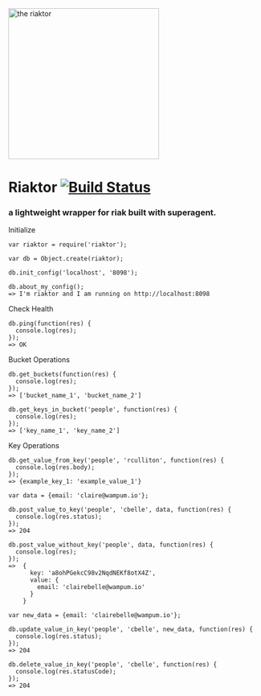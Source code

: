 <img src="http://4.bp.blogspot.com/_TaxA4M5bjX8/S-Hg34oB_sI/AAAAAAAAAEI/_BMipkv-0w8/s640/4a60d7e53af5d,Arc-Reactor-RELOADED.png" alt="the riaktor" width="300px;"/>

# Riaktor [![Build Status](https://travis-ci.org/wampum/riaktor.png?branch=master)](https://travis-ci.org/wampum/riaktor)

### a lightweight wrapper for riak built with superagent.

Initialize

    var riaktor = require('riaktor');

    var db = Object.create(riaktor);

    db.init_config('localhost', '8098');

    db.about_my_config();
    => I'm riaktor and I am running on http://localhost:8098


Check Health

    db.ping(function(res) {
      console.log(res);
    });
    => OK

Bucket Operations

    db.get_buckets(function(res) {
      console.log(res);
    });
    => ['bucket_name_1', 'bucket_name_2']

    db.get_keys_in_bucket('people', function(res) {
      console.log(res);
    });
    => ['key_name_1', 'key_name_2']

Key Operations

    db.get_value_from_key('people', 'rculliton', function(res) {
      console.log(res.body);
    });
    => {example_key_1: 'example_value_1'}

    var data = {email: 'claire@wampum.io'};

    db.post_value_to_key('people', 'cbelle', data, function(res) {
      console.log(res.status);
    });
    => 204

    db.post_value_without_key('people', data, function(res) {
      console.log(res);
    });
    =>  {
          key: 'a8ohPGekcC98v2NqdNEKf8otX4Z',
          value: {
            email: 'clairebelle@wampum.io'
          }
        }

    var new_data = {email: 'clairebelle@wampum.io'};

    db.update_value_in_key('people', 'cbelle', new_data, function(res) {
      console.log(res.status);
    });
    => 204

    db.delete_value_in_key('people', 'cbelle', function(res) {
      console.log(res.statusCode);
    });
    => 204